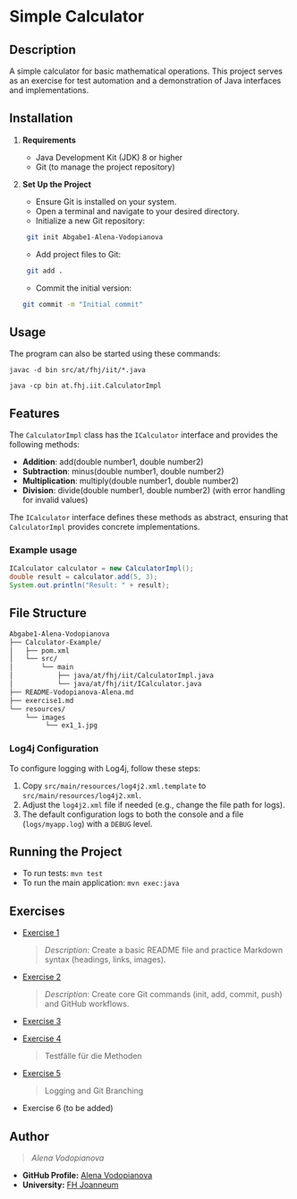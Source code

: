 # Simple Calculator

## Description

A simple calculator for basic mathematical operations. This project serves as an exercise for test automation and a demonstration of Java interfaces and implementations.

## Installation

1. **Requirements**
    - Java Development Kit (JDK) 8 or higher
    - Git (to manage the project repository)
2. **Set Up the Project**
   - Ensure Git is installed on your system.
   - Open a terminal and navigate to your desired directory.
   - Initialize a new Git repository:

    ```sh
     git init Abgabe1-Alena-Vodopianova
     ```

    - Add project files to Git:

    ```sh
     git add .
     ```

    - Commit the initial version:

     ```sh
     git commit -m "Initial commit"
     ```

## Usage

The program can also be started using these commands:

`javac -d bin src/at/fhj/iit/*.java`

`java -cp bin at.fhj.iit.CalculatorImpl`

## Features

The `CalculatorImpl` class has the `ICalculator` interface and provides the following methods:

- **Addition**: add(double number1, double number2)
- **Subtraction**: minus(double number1, double number2)
- **Multiplication**: multiply(double number1, double number2)
- **Division**: divide(double number1, double number2) (with error handling for invalid values)

The `ICalculator` interface defines these methods as abstract, ensuring that `CalculatorImpl` provides concrete implementations.

### Example usage

```java
ICalculator calculator = new CalculatorImpl();
double result = calculator.add(5, 3);
System.out.println("Result: " + result);
```

## File Structure

```bash
Abgabe1-Alena-Vodopianova
├── Calculator-Example/
│   ├── pom.xml
│   └── src/ 
│       └── main
│           ├── java/at/fhj/iit/CalculatorImpl.java
│           └── java/at/fhj/iit/ICalculator.java
├── README-Vodopianova-Alena.md
├── exercise1.md
└── resources/
    └── images
         └── ex1_1.jpg

```

### Log4j Configuration
To configure logging with Log4j, follow these steps:
1. Copy `src/main/resources/log4j2.xml.template` to `src/main/resources/log4j2.xml`.
2. Adjust the `log4j2.xml` file if needed (e.g., change the file path for logs).
3. The default configuration logs to both the console and a file (`logs/myapp.log`) with a `DEBUG` level.

## Running the Project
- To run tests: `mvn test`
- To run the main application: `mvn exec:java`

## Exercises

- [Exercise 1](exercise1.md)
  
  >*Description*: Create a basic README file and practice
  > Markdown syntax (headings, links, images).
- [Exercise 2](exercise2.md)

  >*Description*: Create core Git commands (init, add,
  > commit, push) and GitHub workflows.

- [Exercise 3](exercise3.md)
- [Exercise 4](exercise4.md)
  >Testfälle für die Methoden
- [Exercise 5](exercise5.md)
  >Logging and Git Branching
  
- Exercise 6 (to be added)

## Author
>
>*Alena Vodopianova*

- **GitHub Profile:** [Alena Vodopianova](https://github.com/Alena-Vodopianova)
- **University:** [FH Joanneum](https://www.fh-joanneum.at/)
